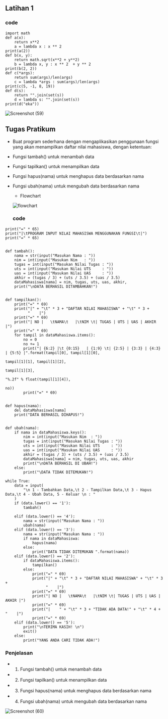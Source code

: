 ## Latihan 1

### code 

```# mengubah code menjadi fungsi menggunakan lambda
import math
def a(x):
    return x**2
    a = lambda x : x ** 2
print(a(2))
def b(x, y):
    return math.sqrt(x**2 + y**2)
    b = lambda x, y : x ** 2  + y ** 2
print(b(2, 2))
def c(*args):
    return sum(args)/len(args)
    c = lambda *args : sum(args)/len(args)
print(c(5, -1, 8, 19))
def d(s):
    return "".join(set(s))
    d = lambda s: "".join(set(s))
print(d("eka"))
```

![Screenshot (59)](https://user-images.githubusercontent.com/115714443/205929156-7cad39df-3e12-4eb1-957a-d360608bd1dc.png)


## Tugas Pratikum

- Buat program sederhana dengan mengaplikasikan penggunaan fungsi
  yang akan menampilkan daftar nilai mahasiswa, dengan ketentuan:
- Fungsi tambah() untuk menambah data
- Fungsi tapilkan() untuk menampilkan data
- Fungsi hapus(nama) untuk menghapus data berdasarkan nama
- Fungsi ubah(nama) untuk mengubah data berdasarkan nama
  
  - Flowchart
  
  ![flowchart](https://user-images.githubusercontent.com/115714443/205926673-720b7582-92c5-4edf-a612-343f7a68abc0.png)
  
  ### code
  
```dataMahasiswa = {}
print("=" * 65)
print("|\tPROGRAM INPUT NILAI MAHASISWA MENGGUNAKAN FUNGSI\t|")
print("=" * 65)


def tambah():
    nama = str(input("Masukan Nama : "))
    nim = int(input("Masukan Nim   : "))
    tugas = int(input("Masukan Nilai Tugas : "))
    uts = int(input("Masukan Nilai UTS     : "))
    uas = int(input("Masukan Nilai UAS     : "))
    akhir = (tugas / 3) + (uts / 3.5) + (uas / 3.5)
    dataMahasiswa[nama] = nim, tugas, uts, uas, akhir,
    print("\nDATA BERHASIL DITAMBAHKAN!")


def tampilkan():
    print("=" * 69)
    print("|" + "\t" * 3 + "DAFTAR NILAI MAHASISWA" + "\t" * 3 +
          "    |")
    print("=" * 69)
    print("| NO |   \tNAMA\t   |\tNIM \t| TUGAS | UTS | UAS | AKHIR |")
    print("=" * 69)
    for tampil in dataMahasiswa.items():
        no = 0
        no += 1
        print("| {6:2} |\t {0:15}   | {1:9} \t| {2:5} | {3:3} | {4:3} | {5:5} |".format(tampil[0], tampil[1][0],
                                                                                        tampil[1][1], tampil[1][2],
                                                                                        tampil[1][3],
                                                                                        "%.2f" % float(tampil[1][4]),
                                                                                        no))
        print("=" * 69)


def hapus(nama):
    del dataMahasiswa[nama]
    print("DATA BERHASIL DIHAPUS!")


def ubah(nama):
    if nama in dataMahasiswa.keys():
        nim = int(input("Masukan Nim  : "))
        tugas = int(input("Masukan Nilai Tugas : "))
        uts = int(input("Masukan Nilai UTS     : "))
        uas = int(input("Masukan Nilai UAS     : "))
        akhir = (tugas / 3) + (uts / 3.5) + (uas / 3.5)
        dataMahasiswa[nama] = nim, tugas, uts, uas, akhir
        print("\nDATA BERHASIL DI UBAH!")
    else:
        print("\DATA TIDAK DITEMUKAN!")

while True:
    data = input(
        "\n 1 - Tambahkan Data,\t 2 - Tampilkan Data,\t 3 - Hapus Data,\t 4 - Ubah Data, 5 - Keluar \n : "
    )
    if (data.lower() == '1'):
        tambah()

    elif (data.lower() == '4'):
        nama = str(input("Masukan Nama : "))
        ubah(nama)
    elif (data.lower() == '3'):
        nama = str(input("Masukan Nama : "))
        if nama in dataMahasiswa:
            hapus(nama)
        else:
            print("DATA TIDAK DITEMUKAN ".format(nama))
    elif (data.lower() == '2'):
        if dataMahasiswa.items():
            tampilkan()
        else:
            print("=" * 69)
            print("|" + "\t" * 3 + "DAFTAR NILAI MAHASISWA" + "\t" * 3 +
                  "    |")
            print("=" * 69)
            print("| NO |   \tNAMA\t   |\tNIM \t| TUGAS | UTS | UAS | AKHIR |")
            print("=" * 69)
            print("|    " + "\t" * 3 + "TIDAK ADA DATA!" + "\t" * 4 + "    |")
            print("=" * 69)
    elif (data.lower() == '5'):
        print("\nTERIMA KASIH! \n")
        exit()
    else:
        print("YANG ANDA CARI TIDAK ADA!")
  ```
        
### Penjelasan
        
- 1. Fungsi tambah() untuk menambah data
- 2. Fungsi tapilkan() untuk menampilkan data
- 3. Fungsi hapus(nama) untuk menghapus data berdasarkan nama
- 4. Fungsi ubah(nama) untuk mengubah data berdasarkan nama

 ![Screenshot (60)](https://user-images.githubusercontent.com/115714443/205928874-e9617b7a-b918-47f5-ba53-4bc1b547820d.png)

